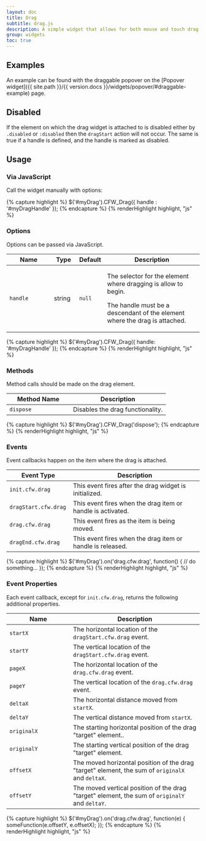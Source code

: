 ```yaml
---
layout: doc
title: Drag
subtitle: drag.js
description: A simple widget that allows for both mouse and touch drag handling for use by other Figuration widgets.
group: widgets
toc: true
---
```


## Examples

An example can be found with the draggable popover on the [Popover widget]({{ site.path }}/{{ version.docs }}/widgets/popover/#draggable-example) page.

## Disabled

If the element on which the drag widget is attached to is disabled either by `.disabled` or `:disabled` then the `dragStart` action will not occur.  The same is true if a handle is defined, and the handle is marked as disabled.

## Usage

### Via JavaScript

Call the widget manually with options:

{% capture highlight %}
$('#myDrag').CFW_Drag({
  handle : '#myDragHandle'
});
{% endcapture %}
{% renderHighlight highlight, "js" %}

### Options

Options can be passed via JavaScript.

<div class="table-scroll">
  <table class="table table-bordered table-striped">
    <thead>
      <tr>
        <th style="width: 100px;">Name</th>
        <th style="width: 50px;">Type</th>
        <th style="width: 50px;">Default</th>
        <th>Description</th>
      </tr>
    </thead>
    <tbody>
      <tr>
        <td><code>handle</code></td>
        <td>string</td>
        <td><code>null</code></td>
        <td>
          <p>The selector for the element where dragging is allow to begin.</p>
          <p>The handle must be a descendant of the element where the drag is attached.</p>
        </td>
      </tr>
    </tbody>
  </table>
</div>

{% capture highlight %}
$('#myDrag').CFW_Drag({
  handle: '#myDragHandle'
});
{% endcapture %}
{% renderHighlight highlight, "js" %}

### Methods

Method calls should be made on the drag element.

<div class="table-scroll">
  <table class="table table-bordered table-striped">
    <thead>
      <tr>
        <th style="width: 150px;">Method Name</th>
        <th>Description</th>
      </tr>
    </thead>
    <tbody>
      <tr>
        <td><code>dispose</code></td>
        <td>Disables the drag functionality.</td>
      </tr>
    </tbody>
  </table>
</div>

{% capture highlight %}
$('#myDrag').CFW_Drag('dispose');
{% endcapture %}
{% renderHighlight highlight, "js" %}

### Events

Event callbacks happen on the item where the drag is attached.

<div class="table-scroll">
  <table class="table table-bordered table-striped">
    <thead>
      <tr>
        <th style="width: 150px;">Event Type</th>
        <th>Description</th>
      </tr>
    </thead>
    <tbody>
      <tr>
        <td><code>init.cfw.drag</code></td>
        <td>This event fires after the drag widget is initialized.</td>
      </tr>
      <tr>
        <td><code>dragStart.cfw.drag</code></td>
        <td>This event fires when the drag item or handle is activated.</td>
      </tr>
      <tr>
        <td><code>drag.cfw.drag</code></td>
        <td>This event fires as the item is being moved.</td>
      </tr>
      <tr>
        <td><code>dragEnd.cfw.drag</code></td>
        <td>This event fires when the drag item or handle is released.</td>
      </tr>
    </tbody>
  </table>
</div>

{% capture highlight %}
$('#myDrag').on('drag.cfw.drag', function() {
  // do something...
});
{% endcapture %}
{% renderHighlight highlight, "js" %}

### Event Properties

Each event callback, except for `init.cfw.drag`, returns the following additional properties.

<div class="table-scroll">
  <table class="table table-bordered table-striped">
    <thead>
      <tr>
        <th style="width: 150px;">Name</th>
        <th>Description</th>
      </tr>
    </thead>
    <tbody>
      <tr>
        <td><code>startX</code></td>
        <td>The horizontal location of the <code>dragStart.cfw.drag</code> event.</td>
      </tr>
      <tr>
        <td><code>startY</code></td>
        <td>The vertical location of the <code>dragStart.cfw.drag</code> event.</td>
      </tr>
      <tr>
        <td><code>pageX</code></td>
        <td>The horizontal location of the <code>drag.cfw.drag</code> event.</td>
      </tr>
      <tr>
        <td><code>pageY</code></td>
        <td>The vertical location of the <code>drag.cfw.drag</code> event.</td>
      </tr>
      <tr>
        <td><code>deltaX</code></td>
        <td>The horizontal distance moved from <code>startX</code>.</td>
      </tr>
      <tr>
        <td><code>deltaY</code></td>
        <td>The vertical distance moved from <code>startX</code>.</td>
      </tr>
      <tr>
        <td><code>originalX</code></td>
        <td>The starting horizontal position of the drag "target" element..</td>
      </tr>
      <tr>
        <td><code>originalY</code></td>
        <td>The starting vertical position of the drag "target" element.</td>
      </tr>
      <tr>
        <td><code>offsetX</code></td>
        <td>The moved horizontal position of the drag "target" element, the sum of <code>originalX</code> and <code>deltaX</code>.</td>
      </tr>
      <tr>
        <td><code>offsetY</td>
        <td>The moved vertical position of the drag "target" element, the sum of <code>originalY</code> and <code>deltaY</code>.</td>
      </tr>
    </tbody>
  </table>
</div>

{% capture highlight %}
$('#myDrag').on('drag.cfw.drag', function(e) {
    someFunction(e.offsetY, e.offsetX);
});
{% endcapture %}
{% renderHighlight highlight, "js" %}


